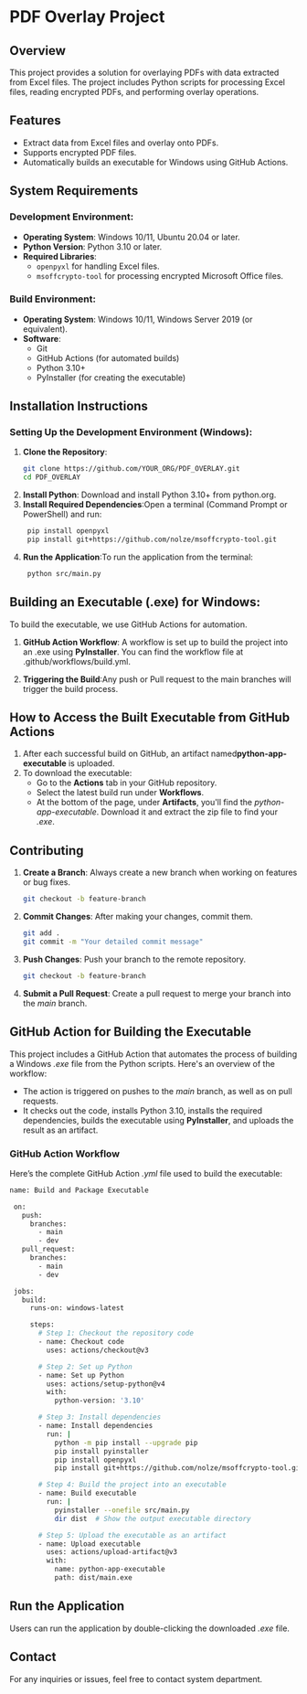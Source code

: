 # PDF Overlay Project

## Overview
This project provides a solution for overlaying PDFs with data extracted from Excel files. The project includes Python scripts for processing Excel files, reading encrypted PDFs, and performing overlay operations.

## Features
- Extract data from Excel files and overlay onto PDFs.
- Supports encrypted PDF files.
- Automatically builds an executable for Windows using GitHub Actions.

## System Requirements

### Development Environment:
- **Operating System**: Windows 10/11, Ubuntu 20.04 or later.
- **Python Version**: Python 3.10 or later.
- **Required Libraries**:
  - `openpyxl` for handling Excel files.
  - `msoffcrypto-tool` for processing encrypted Microsoft Office files.

### Build Environment:
- **Operating System**: Windows 10/11, Windows Server 2019 (or equivalent).
- **Software**:
  - Git
  - GitHub Actions (for automated builds)
  - Python 3.10+
  - PyInstaller (for creating the executable)

## Installation Instructions

### Setting Up the Development Environment (Windows):

1. **Clone the Repository**:
   ```bash
   git clone https://github.com/YOUR_ORG/PDF_OVERLAY.git
   cd PDF_OVERLAY

2. **Install Python**: Download and install Python 3.10+ from python.org.
3. **Install Required Dependencies**:Open a terminal (Command Prompt or PowerShell) and run:
   ```bash
    pip install openpyxl
    pip install git+https://github.com/nolze/msoffcrypto-tool.git

4. **Run the Application**:To run the application from the terminal:
   ```bash
    python src/main.py

## Building an Executable (.exe) for Windows:
To build the executable, we use GitHub Actions for automation.
1. **GitHub Action Workflow**: A workflow is set up to build the project into an .exe using **PyInstaller**. You can find the workflow file at .github/workflows/build.yml.

2. **Triggering the Build**:Any push or Pull request to the main branches will trigger the build process.

## How to Access the Built Executable from GitHub Actions   
1. After each successful build on GitHub, an artifact named**python-app-executable** is uploaded.
2. To download the executable:
   - Go to the **Actions** tab in your GitHub repository.
   - Select the latest build run under **Workflows**.
   - At the bottom of the page, under **Artifacts**, you'll find the *python-app-executable*. Download it        and extract the zip file to find your *.exe*.

## Contributing
1. **Create a Branch**: Always create a new branch when working on features or bug fixes.
   ```bash
   git checkout -b feature-branch

2. **Commit Changes**: After making your changes, commit them.
   ```bash
   git add .
   git commit -m "Your detailed commit message"

3. **Push Changes**: Push your branch to the remote repository.
   ```bash
   git checkout -b feature-branch

4. **Submit a Pull Request**: Create a pull request to merge your branch into the *main* branch.

## GitHub Action for Building the Executable
This project includes a GitHub Action that automates the process of building a Windows *.exe* file from the Python scripts. Here's an overview of the workflow:

  - The action is triggered on pushes to the *main* branch, as well as on pull requests.
  - It checks out the code, installs Python 3.10, installs the required dependencies, builds the executable     using **PyInstaller**, and uploads the result as an artifact.

### GitHub Action Workflow   
Here’s the complete GitHub Action *.yml* file used to build the executable:
   ```bash
   name: Build and Package Executable

    on:
      push:
        branches:
          - main
          - dev
      pull_request:
        branches:
          - main
          - dev

    jobs:
      build:
        runs-on: windows-latest

        steps:
          # Step 1: Checkout the repository code
          - name: Checkout code
            uses: actions/checkout@v3

          # Step 2: Set up Python
          - name: Set up Python
            uses: actions/setup-python@v4
            with:
              python-version: '3.10'

          # Step 3: Install dependencies
          - name: Install dependencies
            run: |
              python -m pip install --upgrade pip
              pip install pyinstaller
              pip install openpyxl
              pip install git+https://github.com/nolze/msoffcrypto-tool.git

          # Step 4: Build the project into an executable
          - name: Build executable
            run: |
              pyinstaller --onefile src/main.py
              dir dist  # Show the output executable directory

          # Step 5: Upload the executable as an artifact
          - name: Upload executable
            uses: actions/upload-artifact@v3
            with:
              name: python-app-executable
              path: dist/main.exe
```
## Run the Application
Users can run the application by double-clicking the downloaded *.exe* file.

## Contact
For any inquiries or issues, feel free to contact system department.



 



